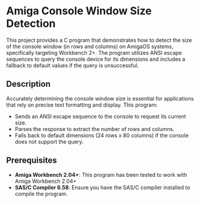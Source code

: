 # Amiga Console Window Size Detection

This project provides a C program that demonstrates how to detect the size of the console window (in rows and columns) on AmigaOS systems, specifically targeting Workbench 2+. The program utilizes ANSI escape sequences to query the console device for its dimensions and includes a fallback to default values if the query is unsuccessful.

## Description

Accurately determining the console window size is essential for applications that rely on precise text formatting and display. This program:

- Sends an ANSI escape sequence to the console to request its current size.
- Parses the response to extract the number of rows and columns.
- Falls back to default dimensions (24 rows x 80 columns) if the console does not support the query.

## Prerequisites

- **Amiga Workbench 2.04+**: This program has been tested to work with Amiga Workbench 2.04+
- **SAS/C Compiler 6.58**: Ensure you have the SAS/C compiler installed to compile the program.
